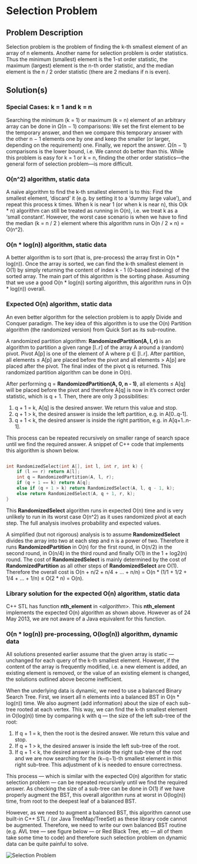 # Selection Problem

## Problem Description

Selection problem is the problem of finding the k-th smallest element of an array of n elements. Another name for selection problem is order statistics. Thus the minimum (smallest) element is the 1-st order statistic, the maximum (largest) element is the n-th order statistic, and the median element is the n / 2 order statistic (there are 2 medians if n is even).

## Solution(s)

### Special Cases: k = 1 and k = n

Searching the minimum (k = 1) or maximum (k = n) element of an arbitrary array can be done in Ω(n − 1) comparisons: We set the first element to be the temporary answer, and then we compare this temporary answer with the other n − 1 elements one by one and keep the smaller (or larger, depending on the requirement) one. Finally, we report the answer. Ω(n − 1) comparisons is the lower bound, i.e. We cannot do better than this. While this problem is easy for k = 1 or k = n, finding the other order statistics—the general form of selection problem—is more difficult.

### O(n^2) algorithm, static data

A naïve algorithm to find the k-th smallest element is to this: Find the smallest element, ‘discard’ it (e.g. by setting it to a ‘dummy large value’), and repeat this process k times. When k is near 1 (or when k is near n), this O(k * n) algorithm can still be treated as running in O(n), i.e. we treat k as a ‘small constant’. However, the worst case scenario is when we have to find the median (k = n / 2 ) element where this algorithm runs in O(n / 2 × n) = O(n^2).

### O(n * log(n)) algorithm, static data

A better algorithm is to sort (that is, pre-process) the array first in O(n * log(n)). Once the array is sorted, we can find the k-th smallest element in O(1) by simply returning the content of index k - 1 (0-based indexing) of the sorted array. The main part of this algorithm is the sorting phase. Assuming that we use a good O(n * log(n)) sorting algorithm, this algorithm
runs in O(n * log(n)) overall.

### Expected O(n) algorithm, static data

An even better algorithm for the selection problem is to apply Divide and Conquer paradigm. The key idea of this algorithm is to use the O(n) Partition algorithm (the randomized version) from Quick Sort as its sub-routine.

A randomized partition algorithm: **RandomizedPartition(A, l, r)** is an algorithm to partition a given range [l..r] of the array A around a (random) pivot. Pivot A[p] is one of the element of A where p ∈ [l..r]. After partition, all elements ≤ A[p] are placed before the pivot and all elements > A[p] are placed after the pivot. The final index of the pivot q is returned. This randomized partition algorithm can be done in O(n).

After performing q = **RandomizedPartition(A, 0, n - 1)**, all elements ≤ A[q] will be placed before the pivot and therefore A[q] is now in it’s correct order statistic, which is q + 1. Then, there are only 3 possibilities:

1. q + 1 = k, A[q] is the desired answer. We return this value and stop.
2. q + 1 > k, the desired answer is inside the left partition, e.g. in A[0..q-1].
3. q + 1 < k, the desired answer is inside the right partition, e.g. in A[q+1..n-1].

This process can be repeated recursively on smaller range of search space until we find the required answer. A snippet of C++ code that implements this algorithm is shown below.

```cpp

int RandomizedSelect(int A[], int l, int r, int k) {
	if (l == r) return A[l];
	int q = RandomizedPartition(A, l, r);
	if (q + 1 == k) return A[q];
	else if (q + 1 > k) return RandomizedSelect(A, l, q - 1, k);
	else return RandomizedSelect(A, q + 1, r, k);
}

```

This **RandomizedSelect** algorithm runs in expected O(n) time and is very unlikely to run in its worst case O(n^2) as it uses randomized pivot at each step. The full analysis involves probability and expected values.

A simplified (but not rigorous) analysis is to assume **RandomizedSelect** divides the array into two at each step and n is a power of two. Therefore it runs **RandomizedPartition** in O(n) for the first round, in O(n/2) in the second round, in O(n/4) in the third round and finally O(1) in the 1 + log2(n) round. The cost of **RandomizedSelect** is mainly determined by the
cost of **RandomizedPartition** as all other steps of **RandomizedSelect** are O(1). Therefore the overall cost is O(n + n/2 + n/4 + ... + n/n) = O(n * (1/1 + 1/2 + 1/4 + ... + 1/n) ≤ O(2 * n) = O(n).

### Library solution for the expected O(n) algorithm, static data

C++ STL has function **nth_element** in <_algorithm_>. This **nth_element** implements the expected O(n) algorithm as shown above. However as of 24 May 2013, we are not aware of a Java equivalent for this function.

### O(n * log(n)) pre-processing, O(log(n)) algorithm, dynamic data

All solutions presented earlier assume that the given array is static — unchanged for each query of the k-th smallest element. However, if the content of the array is frequently modified, i.e. a new element is added, an existing element is removed, or the value of an existing element is changed, the solutions outlined above become inefficient.

When the underlying data is dynamic, we need to use a balanced Binary Search Tree. First, we insert all n elements into a balanced BST in O(n * log(n)) time. We also augment (add information) about the size of each sub-tree rooted at each vertex. This way, we can find the k-th smallest element in O(log(n)) time by comparing k with q — the size
of the left sub-tree of the root:

1. If q + 1 = k, then the root is the desired answer. We return this value and stop.
2. If q + 1 > k, the desired answer is inside the left sub-tree of the root.
3. If q + 1 < k, the desired answer is inside the right sub-tree of the root and we are now searching for the (k−q−1)-th smallest element in this right sub-tree. This adjustment of k is needed to ensure correctness.

This process — which is similar with the expected O(n) algorithm for static selection problem — can be repeated recursively until we find the required answer. As checking the size of a sub-tree can be done in O(1) if we have properly augment the BST, this overall algorithm runs at worst in O(log(n)) time, from root to the deepest leaf of a balanced BST.

However, as we need to augment a balanced BST, this algorithm cannot use built-in C++ STL <map>/<set> (or Java TreeMap/TreeSet) as these library code cannot be augmented. Therefore, we need to write our own balanced BST routine (e.g. AVL tree — see figure below — or Red Black Tree, etc — all of them take some time to code) and therefore such selection
problem on dynamic data can be quite painful to solve.

![Selection Problem](https://i.imgur.com/VR0pUgl.png)
